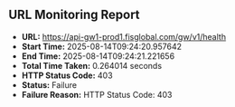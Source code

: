 ## URL Monitoring Report

- **URL:** https://api-gw1-prod1.fisglobal.com/gw/v1/health
- **Start Time:** 2025-08-14T09:24:20.957642
- **End Time:** 2025-08-14T09:24:21.221656
- **Total Time Taken:** 0.264014 seconds
- **HTTP Status Code:** 403
- **Status:** Failure
- **Failure Reason:** HTTP Status Code: 403
